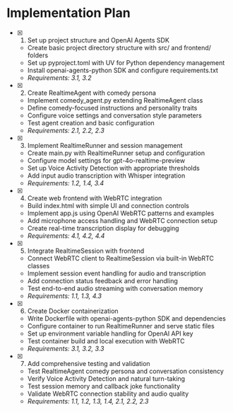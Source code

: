 # Implementation Plan

- [x] 1. Set up project structure and OpenAI Agents SDK
  - Create basic project directory structure with src/ and frontend/ folders
  - Set up pyproject.toml with UV for Python dependency management
  - Install openai-agents-python SDK and configure requirements.txt
  - _Requirements: 3.1, 3.2_

- [x] 2. Create RealtimeAgent with comedy persona
  - Implement comedy_agent.py extending RealtimeAgent class
  - Define comedy-focused instructions and personality traits
  - Configure voice settings and conversation style parameters
  - Test agent creation and basic configuration
  - _Requirements: 2.1, 2.2, 2.3_

- [x] 3. Implement RealtimeRunner and session management
  - Create main.py with RealtimeRunner setup and configuration
  - Configure model settings for gpt-4o-realtime-preview
  - Set up Voice Activity Detection with appropriate thresholds
  - Add input audio transcription with Whisper integration
  - _Requirements: 1.2, 1.4, 3.4_

- [x] 4. Create web frontend with WebRTC integration
  - Build index.html with simple UI and connection controls
  - Implement app.js using OpenAI WebRTC patterns and examples
  - Add microphone access handling and WebRTC connection setup
  - Create real-time transcription display for debugging
  - _Requirements: 4.1, 4.2, 4.4_

- [x] 5. Integrate RealtimeSession with frontend
  - Connect WebRTC client to RealtimeSession via built-in WebRTC classes
  - Implement session event handling for audio and transcription
  - Add connection status feedback and error handling
  - Test end-to-end audio streaming with conversation memory
  - _Requirements: 1.1, 1.3, 4.3_

- [x] 6. Create Docker containerization
  - Write Dockerfile with openai-agents-python SDK and dependencies
  - Configure container to run RealtimeRunner and serve static files
  - Set up environment variable handling for OpenAI API key
  - Test container build and local execution with WebRTC
  - _Requirements: 3.1, 3.2, 3.3_

- [x] 7. Add comprehensive testing and validation
  - Test RealtimeAgent comedy persona and conversation consistency
  - Verify Voice Activity Detection and natural turn-taking
  - Test session memory and callback joke functionality
  - Validate WebRTC connection stability and audio quality
  - _Requirements: 1.1, 1.2, 1.3, 1.4, 2.1, 2.2, 2.3_